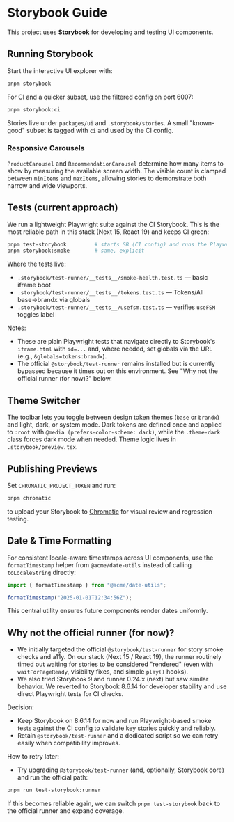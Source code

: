 # Storybook Guide

This project uses **Storybook** for developing and testing UI components.

## Running Storybook

Start the interactive UI explorer with:

```bash
pnpm storybook
```

For CI and a quicker subset, use the filtered config on port 6007:

```bash
pnpm storybook:ci
```

Stories live under `packages/ui` and `.storybook/stories`. A small
"known-good" subset is tagged with `ci` and used by the CI config.

### Responsive Carousels

`ProductCarousel` and `RecommendationCarousel` determine how many items to show by
measuring the available screen width. The visible count is clamped between
`minItems` and `maxItems`, allowing stories to demonstrate both narrow and wide
viewports.

## Tests (current approach)

We run a lightweight Playwright suite against the CI Storybook. This is the
most reliable path in this stack (Next 15, React 19) and keeps CI green:

```bash
pnpm test-storybook         # starts SB (CI config) and runs the Playwright smoke tests
pnpm storybook:smoke        # same, explicit
```

Where the tests live:

- `.storybook/test-runner/__tests__/smoke-health.test.ts` — basic iframe boot
- `.storybook/test-runner/__tests__/tokens.test.ts` — Tokens/All base→brandx via globals
- `.storybook/test-runner/__tests__/usefsm.test.ts` — verifies `useFSM` toggles label

Notes:

- These are plain Playwright tests that navigate directly to Storybook's
  `iframe.html` with `id=...` and, where needed, set globals via the URL
  (e.g., `&globals=tokens:brandx`).
- The official `@storybook/test-runner` remains installed but is currently
  bypassed because it times out on this environment. See "Why not the official
  runner (for now)?" below.

## Theme Switcher

The toolbar lets you toggle between design token themes (`base` or `brandx`) and
light, dark, or system mode. Dark tokens are defined once and applied to
`:root` with `@media (prefers-color-scheme: dark)`, while the `.theme-dark`
class forces dark mode when needed. Theme logic lives in `.storybook/preview.tsx`.

## Publishing Previews

Set `CHROMATIC_PROJECT_TOKEN` and run:

```bash
pnpm chromatic
```

to upload your Storybook to [Chromatic](https://www.chromatic.com/) for visual
review and regression testing.

## Date & Time Formatting

For consistent locale-aware timestamps across UI components, use the
`formatTimestamp` helper from `@acme/date-utils` instead of calling
`toLocaleString` directly:

```ts
import { formatTimestamp } from "@acme/date-utils";

formatTimestamp("2025-01-01T12:34:56Z");
```

This central utility ensures future components render dates uniformly.

## Why not the official runner (for now)?

- We initially targeted the official `@storybook/test-runner` for story smoke
  checks and a11y. On our stack (Next 15 / React 19), the runner routinely
  timed out waiting for stories to be considered "rendered" (even with
  `waitForPageReady`, visibility fixes, and simple `play()` hooks).
- We also tried Storybook 9 and runner 0.24.x (next) but saw similar behavior.
  We reverted to Storybook 8.6.14 for developer stability and use direct
  Playwright tests for CI checks.

Decision:

- Keep Storybook on 8.6.14 for now and run Playwright-based smoke tests
  against the CI config to validate key stories quickly and reliably.
- Retain `@storybook/test-runner` and a dedicated script so we can retry easily
  when compatibility improves.

How to retry later:

- Try upgrading `@storybook/test-runner` (and, optionally, Storybook core) and
  run the official path:

```bash
pnpm run test-storybook:runner
```

If this becomes reliable again, we can switch `pnpm test-storybook` back to the
official runner and expand coverage.
